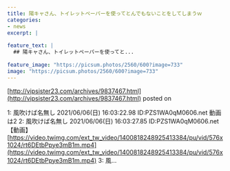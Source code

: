```yaml
---
title: 陽キャさん、トイレットペーパーを使ってとんでもないことをしてしまうｗ
categories:
- news
excerpt: |
  
feature_text: |
  ## 陽キャさん、トイレットペーパーを使ってと...
  
feature_image: "https://picsum.photos/2560/600?image=733"
image: "https://picsum.photos/2560/600?image=733"
---
```


[http://vipsister23.com/archives/9837467.html](http://vipsister23.com/archives/9837467.html)
posted on 

<!--more-->

1: 風吹けば名無し 2021/06/06(日) 16:03:22.98 ID:PZS1WA0qM0606.net 動画は2 2: 風吹けば名無し 2021/06/06(日) 16:03:27.85 ID:PZS1WA0qM0606.net 【動画】[https://video.twimg.com/ext_tw_video/1400818248925413384/pu/vid/576x1024/rt6DEtbPpye3mB1m.mp4](https://video.twimg.com/ext_tw_video/1400818248925413384/pu/vid/576x1024/rt6DEtbPpye3mB1m.mp4) 3: 風...
